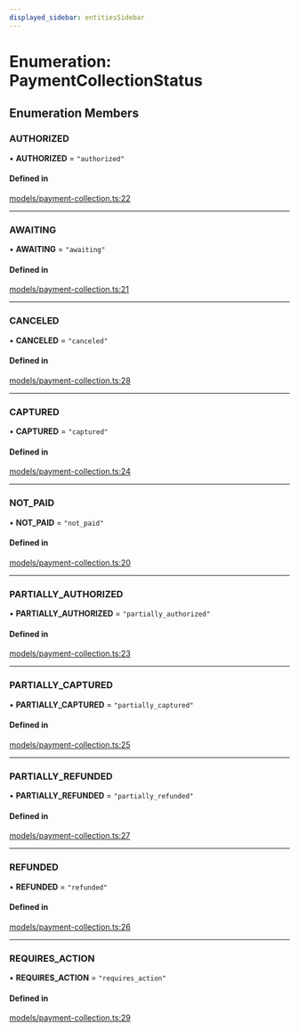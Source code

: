 ```yaml
---
displayed_sidebar: entitiesSidebar
---
```


# Enumeration: PaymentCollectionStatus

## Enumeration Members

### AUTHORIZED

• **AUTHORIZED** = ``"authorized"``

#### Defined in

[models/payment-collection.ts:22](https://github.com/chiubaca/medusa/blob/5abd48900/packages/medusa/src/models/payment-collection.ts#L22)

___

### AWAITING

• **AWAITING** = ``"awaiting"``

#### Defined in

[models/payment-collection.ts:21](https://github.com/chiubaca/medusa/blob/5abd48900/packages/medusa/src/models/payment-collection.ts#L21)

___

### CANCELED

• **CANCELED** = ``"canceled"``

#### Defined in

[models/payment-collection.ts:28](https://github.com/chiubaca/medusa/blob/5abd48900/packages/medusa/src/models/payment-collection.ts#L28)

___

### CAPTURED

• **CAPTURED** = ``"captured"``

#### Defined in

[models/payment-collection.ts:24](https://github.com/chiubaca/medusa/blob/5abd48900/packages/medusa/src/models/payment-collection.ts#L24)

___

### NOT\_PAID

• **NOT\_PAID** = ``"not_paid"``

#### Defined in

[models/payment-collection.ts:20](https://github.com/chiubaca/medusa/blob/5abd48900/packages/medusa/src/models/payment-collection.ts#L20)

___

### PARTIALLY\_AUTHORIZED

• **PARTIALLY\_AUTHORIZED** = ``"partially_authorized"``

#### Defined in

[models/payment-collection.ts:23](https://github.com/chiubaca/medusa/blob/5abd48900/packages/medusa/src/models/payment-collection.ts#L23)

___

### PARTIALLY\_CAPTURED

• **PARTIALLY\_CAPTURED** = ``"partially_captured"``

#### Defined in

[models/payment-collection.ts:25](https://github.com/chiubaca/medusa/blob/5abd48900/packages/medusa/src/models/payment-collection.ts#L25)

___

### PARTIALLY\_REFUNDED

• **PARTIALLY\_REFUNDED** = ``"partially_refunded"``

#### Defined in

[models/payment-collection.ts:27](https://github.com/chiubaca/medusa/blob/5abd48900/packages/medusa/src/models/payment-collection.ts#L27)

___

### REFUNDED

• **REFUNDED** = ``"refunded"``

#### Defined in

[models/payment-collection.ts:26](https://github.com/chiubaca/medusa/blob/5abd48900/packages/medusa/src/models/payment-collection.ts#L26)

___

### REQUIRES\_ACTION

• **REQUIRES\_ACTION** = ``"requires_action"``

#### Defined in

[models/payment-collection.ts:29](https://github.com/chiubaca/medusa/blob/5abd48900/packages/medusa/src/models/payment-collection.ts#L29)

